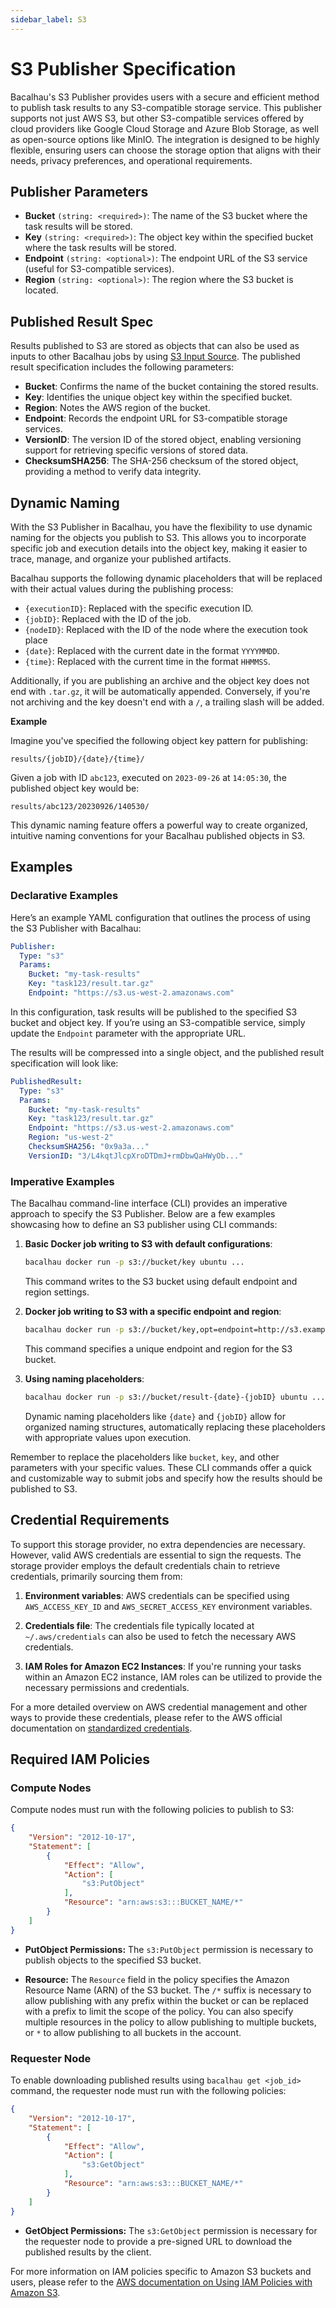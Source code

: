 ```yaml
---
sidebar_label: S3
---
```



# S3 Publisher Specification

Bacalhau's S3 Publisher provides users with a secure and efficient method to publish task results to any S3-compatible storage service. This publisher supports not just AWS S3, but other S3-compatible services offered by cloud providers like Google Cloud Storage and Azure Blob Storage, as well as open-source options like MinIO. The integration is designed to be highly flexible, ensuring users can choose the storage option that aligns with their needs, privacy preferences, and operational requirements.

## Publisher Parameters

- **Bucket** `(string: <required>)`: The name of the S3 bucket where the task results will be stored.
- **Key** `(string: <required>)`: The object key within the specified bucket where the task results will be stored.
- **Endpoint** `(string: <optional>)`: The endpoint URL of the S3 service (useful for S3-compatible services).
- **Region** `(string: <optional>)`: The region where the S3 bucket is located.


## Published Result Spec

Results published to S3 are stored as objects that can also be used as inputs to other Bacalhau jobs by using [S3 Input Source](../sources/s3). The published result specification includes the following parameters:

- **Bucket**: Confirms the name of the bucket containing the stored results.
- **Key**: Identifies the unique object key within the specified bucket.
- **Region**: Notes the AWS region of the bucket.
- **Endpoint**: Records the endpoint URL for S3-compatible storage services.
- **VersionID**: The version ID of the stored object, enabling versioning support for retrieving specific versions of stored data.
- **ChecksumSHA256**: The SHA-256 checksum of the stored object, providing a method to verify data integrity.


## Dynamic Naming

With the S3 Publisher in Bacalhau, you have the flexibility to use dynamic naming for the objects you publish to S3. This allows you to incorporate specific job and execution details into the object key, making it easier to trace, manage, and organize your published artifacts.

Bacalhau supports the following dynamic placeholders that will be replaced with their actual values during the publishing process:

- `{executionID}`: Replaced with the specific execution ID.
- `{jobID}`: Replaced with the ID of the job.
- `{nodeID}`: Replaced with the ID of the node where the execution took place
- `{date}`: Replaced with the current date in the format `YYYYMMDD`.
- `{time}`: Replaced with the current time in the format `HHMMSS`.


Additionally, if you are publishing an archive and the object key does not end with `.tar.gz`, it will be automatically appended. Conversely, if you're not archiving and the key doesn't end with a `/`, a trailing slash will be added.

**Example**

Imagine you've specified the following object key pattern for publishing:

```text
results/{jobID}/{date}/{time}/
```

Given a job with ID `abc123`, executed on `2023-09-26` at `14:05:30`, the published object key would be:

```text
results/abc123/20230926/140530/
```

This dynamic naming feature offers a powerful way to create organized, intuitive naming conventions for your Bacalhau published objects in S3.

## Examples
### Declarative Examples

Here’s an example YAML configuration that outlines the process of using the S3 Publisher with Bacalhau:

```yaml
Publisher:
  Type: "s3"
  Params:
    Bucket: "my-task-results"
    Key: "task123/result.tar.gz"
    Endpoint: "https://s3.us-west-2.amazonaws.com"
```

In this configuration, task results will be published to the specified S3 bucket and object key. If you’re using an S3-compatible service, simply update the `Endpoint` parameter with the appropriate URL.

The results will be compressed into a single object, and the published result specification will look like:

```yaml
PublishedResult:
  Type: "s3"
  Params:
    Bucket: "my-task-results"
    Key: "task123/result.tar.gz"
    Endpoint: "https://s3.us-west-2.amazonaws.com"
    Region: "us-west-2"
    ChecksumSHA256: "0x9a3a..."
    VersionID: "3/L4kqtJlcpXroDTDmJ+rmDbwQaHWyOb..."
```
### Imperative Examples

The Bacalhau command-line interface (CLI) provides an imperative approach to specify the S3 Publisher. Below are a few examples showcasing how to define an S3 publisher using CLI commands:

1. **Basic Docker job writing to S3 with default configurations**:
   ```bash
   bacalhau docker run -p s3://bucket/key ubuntu ...
   ```
   This command writes to the S3 bucket using default endpoint and region settings.

2. **Docker job writing to S3 with a specific endpoint and region**:
   ```bash
   bacalhau docker run -p s3://bucket/key,opt=endpoint=http://s3.example.com,opt=region=us-east-1 ubuntu ...
   ```
   This command specifies a unique endpoint and region for the S3 bucket.

3. **Using naming placeholders**:
   ```bash
   bacalhau docker run -p s3://bucket/result-{date}-{jobID} ubuntu ...
   ```
   Dynamic naming placeholders like `{date}` and `{jobID}` allow for organized naming structures, automatically replacing these placeholders with appropriate values upon execution.

Remember to replace the placeholders like `bucket`, `key`, and other parameters with your specific values. These CLI commands offer a quick and customizable way to submit jobs and specify how the results should be published to S3.

## Credential Requirements

To support this storage provider, no extra dependencies are necessary. However, valid AWS credentials are essential to sign the requests. The storage provider employs the default credentials chain to retrieve credentials, primarily sourcing them from:

1. **Environment variables**: AWS credentials can be specified using `AWS_ACCESS_KEY_ID` and `AWS_SECRET_ACCESS_KEY` environment variables.

2. **Credentials file**: The credentials file typically located at `~/.aws/credentials` can also be used to fetch the necessary AWS credentials.

3. **IAM Roles for Amazon EC2 Instances**: If you're running your tasks within an Amazon EC2 instance, IAM roles can be utilized to provide the necessary permissions and credentials.

For a more detailed overview on AWS credential management and other ways to provide these credentials, please refer to the AWS official documentation on [standardized credentials](https://docs.aws.amazon.com/sdkref/latest/guide/standardized-credentials.html).

## Required IAM Policies
### Compute Nodes
Compute nodes must run with the following policies to publish to S3:

```json
{
    "Version": "2012-10-17",
    "Statement": [
        {
            "Effect": "Allow",
            "Action": [
                "s3:PutObject"
            ],
            "Resource": "arn:aws:s3:::BUCKET_NAME/*"
        }
    ]
}
```

- **PutObject Permissions:** The `s3:PutObject` permission is necessary to publish objects to the specified S3 bucket.

- **Resource:** The `Resource` field in the policy specifies the Amazon Resource Name (ARN) of the S3 bucket. The `/*` suffix is necessary to allow publishing with any prefix within the bucket or can be replaced with a prefix to limit the scope of the policy. You can also specify multiple resources in the policy to allow publishing to multiple buckets, or `*` to allow publishing to all buckets in the account.

### Requester Node
To enable downloading published results using `bacalhau get <job_id>` command, the requester node must run with the following policies:

```json
{
    "Version": "2012-10-17",
    "Statement": [
        {
            "Effect": "Allow",
            "Action": [
                "s3:GetObject"
            ],
            "Resource": "arn:aws:s3:::BUCKET_NAME/*"
        }
    ]
}
```

- **GetObject Permissions:** The `s3:GetObject` permission is necessary for the requester node to provide a pre-signed URL to download the published results by the client.

For more information on IAM policies specific to Amazon S3 buckets and users, please refer to the [AWS documentation on Using IAM Policies with Amazon S3](https://docs.aws.amazon.com/AmazonS3/latest/userguide/using-iam-policies.html).
